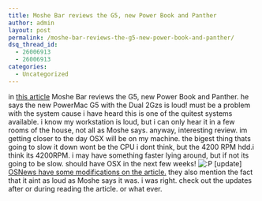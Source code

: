 ```yaml
---
title: Moshe Bar reviews the G5, new Power Book and Panther
author: admin
layout: post
permalink: /moshe-bar-reviews-the-g5-new-power-book-and-panther/
dsq_thread_id:
  - 26006913
  - 26006913
categories:
  - Uncategorized
---
```

in [this article][1] Moshe Bar reviews the G5, new Power Book and Panther. he says the new PowerMac G5 with the Dual 2Gzs is loud! must be a problem with the system cause i have heard this is one of the quitest systems available. i know my workstation is loud, but i can only hear it in a few rooms of the house, not all as Moshe says. anyway, interesting review. im getting closer to the day OSX will be on my machine. the bigest thing thats going to slow it down wont be the CPU i dont think, but the 4200 RPM hdd.i think its 4200RPM. i may have something faster lying around, but if not its going to be slow. should have OSX in the next few weeks! <img src="http://blog.lotas-smartman.net/wp-includes/images/smilies/icon_razz.gif" alt=":P" class="wp-smiley" /> [update] [OSNews have some modifications on the article.][2] they also mention the fact that it aint as loud as Moshe says it was. i was right. check out the updates after or during reading the article. or what ever.

 [1]: http://www.byte.com/documents/s=8970/byt1068446875490/1110_bar.html
 [2]: http://www.osnews.com/story.php?news_id=5164